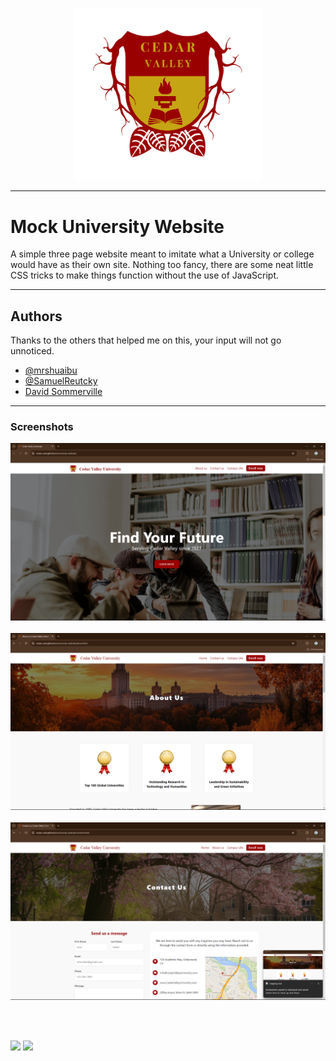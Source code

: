 <p align="center">
  <img src="./src/img/favicon.png" width="300">
</p>

---

# Mock University Website

A simple three page website meant to imitate what a University or college would have 
as their own site. Nothing too fancy, there are some neat little CSS tricks to make 
things function without the use of JavaScript. 

---

## Authors

Thanks to the others that helped me on this, your input will not go unnoticed.

- [@mrshuaibu](https://github.com/mrshuaibu)
- [@SamuelReutcky](https://github.com/SamuelReutcky)
- [David Sommerville](https://github.com) 

---

### Screenshots

![Index page](./src/img/img.README/index.png)<br/><br/>
![About page](./src/img/img.README/about.png)<br/><br/>
![Contact page](./src/img/img.README/contact.png)<br/><br/>

<br/>

<p float="left">
  <img 
  src="https://img.shields.io/badge/html5-%23E34F26.svg?style=for-the-badge&logo=html5&logoColor=white" width="100" 
  />
  <img 
  src="https://img.shields.io/badge/css3-%231572B6.svg?style=for-the-badge&logo=css3&logoColor=white" width="85" 
  /> 
</p>